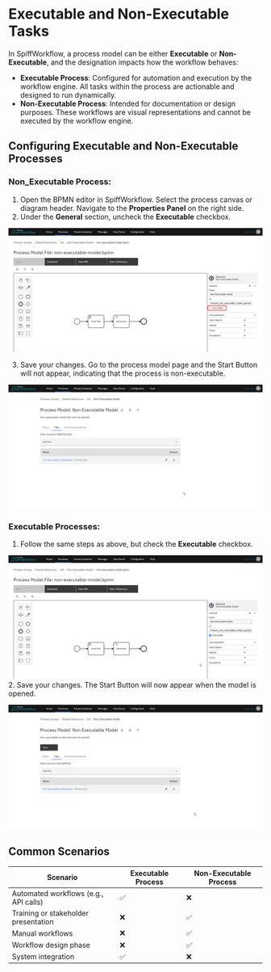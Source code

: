 # Executable and Non-Executable Tasks

In SpiffWorkflow, a process model can be either **Executable** or **Non-Executable**, and the designation impacts how the workflow behaves:
- **Executable Process**: Configured for automation and execution by the workflow engine. All tasks within the process are actionable and designed to run dynamically.
- **Non-Executable Process**: Intended for documentation or design purposes. These workflows are visual representations and cannot be executed by the workflow engine.

## Configuring Executable and Non-Executable Processes
### **Non_Executable Process**:
1. Open the BPMN editor in SpiffWorkflow. Select the process canvas or diagram header. Navigate to the **Properties Panel** on the right side.
2. Under the **General** section, uncheck the **Executable** checkbox.

![non-executable task](images/non_executable.png)

3. Save your changes. Go to the process model page and the Start Button will not appear, indicating that the process is non-executable.

![non-executable task](images/non_executable1.png)


### **Executable Processes**:
1. Follow the same steps as above, but check the **Executable** checkbox.

![executable task](images/executable.png)
2. Save your changes. The Start Button will now appear when the model is opened.

![executable task](images/executable1.png)




## Common Scenarios
| **Scenario**                          | **Executable Process** | **Non-Executable Process** |
|---------------------------------------|-------------------------|----------------------------|
| Automated workflows (e.g., API calls) | ✅                      | ❌                         |
| Training or stakeholder presentation  | ❌                      | ✅                         |
| Manual workflows                      | ❌                      | ✅                         |
| Workflow design phase                 | ❌                      | ✅                         |
| System integration                    | ✅                      | ❌                         |

```{tags} how_to_guide, debugging_diagrams
```
